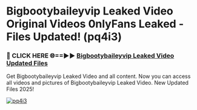 # Bigbootybaileyvip Leaked Video Original Videos 0nlyFans Leaked - Files Updated! (pq4i3)

<h3>🔴 CLICK HERE 🌐==►► <a href="https://hetstrat.blog/NMqPAm" rel="nofollow">Bigbootybaileyvip Leaked Video Updated Files</a></h3>

Get Bigbootybaileyvip Leaked Video and all content. Now you can access all videos and pictures of Bigbootybaileyvip Leaked Video. New Updated Files 2025!

[![pq4i3](https://i.imgur.com/K7sEzmb.gif)](https://hetstrat.blog/NMqPAm)
